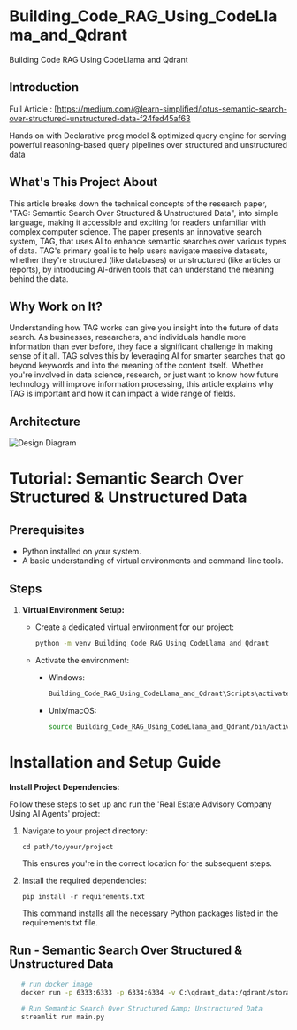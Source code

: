 # Building_Code_RAG_Using_CodeLlama_and_Qdrant
Building Code RAG Using CodeLlama and Qdrant

## Introduction

Full Article : [https://medium.com/@learn-simplified/lotus-semantic-search-over-structured-unstructured-data-f24fed45af63

Hands on with Declarative prog model & optimized query engine for serving powerful reasoning-based query pipelines over structured and unstructured data


## What's This Project About

This article breaks down the technical concepts of the research paper, "TAG: Semantic Search Over Structured & Unstructured Data", into simple language, making it accessible and exciting for readers unfamiliar with complex computer science.
The paper presents an innovative search system, TAG, that uses AI to enhance semantic searches over various types of data. TAG's primary goal is to help users navigate massive datasets, whether they're structured (like databases) or unstructured (like articles or reports), by introducing AI-driven tools that can understand the meaning behind the data.

## Why Work on It?

Understanding how TAG works can give you insight into the future of data search. As businesses, researchers, and individuals handle more information than ever before, they face a significant challenge in making sense of it all. TAG solves this by leveraging AI for smarter searches that go beyond keywords and into the meaning of the content itself. 
Whether you're involved in data science, research, or just want to know how future technology will improve information processing, this article explains why TAG is important and how it can impact a wide range of fields.

## Architecture
![Design Diagram](design_docs/design.png)


# Tutorial: Semantic Search Over Structured &amp; Unstructured Data

## Prerequisites
- Python installed on your system.
- A basic understanding of virtual environments and command-line tools.

## Steps

1. **Virtual Environment Setup:**
   - Create a dedicated virtual environment for our project:
   
     ```bash
     python -m venv Building_Code_RAG_Using_CodeLlama_and_Qdrant
     ```
   - Activate the environment:
   
     - Windows:
       ```bash
       Building_Code_RAG_Using_CodeLlama_and_Qdrant\Scripts\activate
       ```
     - Unix/macOS:
       ```bash
       source Building_Code_RAG_Using_CodeLlama_and_Qdrant/bin/activate
       ```
   
# Installation and Setup Guide

**Install Project Dependencies:**

Follow these steps to set up and run the 'Real Estate Advisory Company Using AI Agents' project:

1. Navigate to your project directory:
   ```
   cd path/to/your/project
   ```
   This ensures you're in the correct location for the subsequent steps.

2. Install the required dependencies:
   ```
   pip install -r requirements.txt
   ```
   This command installs all the necessary Python packages listed in the requirements.txt file.


## Run - Semantic Search Over Structured &amp; Unstructured Data

   ```bash 
      # run docker image
      docker run -p 6333:6333 -p 6334:6334 -v C:\qdrant_data:/qdrant/storage:z qdrant/qdrant
   
      # Run Semantic Search Over Structured &amp; Unstructured Data
      streamlit run main.py
      
   ```
